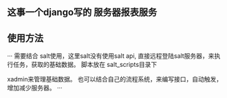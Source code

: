 ## 这事一个django写的 服务器报表服务


## 使用方法

···
需要结合 salt使用，这里salt没有使用salt api, 直接远程登陆salt服务器，来执行任务，获取的基础数据。
脚本放在 salt_scripts目录下


xadmin来管理基础数据。
也可以结合自己的流程系统，来编写接口，自动触发，增加减少服务器。
···
